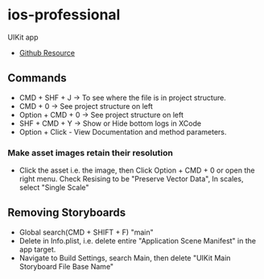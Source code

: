 # ios-professional
UIKit app
- [Github Resource](https://github.com/jrasmusson/ios-professional-course)

## Commands
- CMD + SHF + J -> To see where the file is in project structure.
- CMD + 0 -> See project structure on left
- Option + CMD + 0 -> See project structure on left
- SHF + CMD + Y -> Show or Hide bottom logs in XCode
- Option + Click - View Documentation and method parameters.

### Make asset images retain their resolution
- Click the asset i.e. the image, then Click Option + CMD + 0 or open the right menu. Check Resising to be "Preserve Vector Data", In scales, select "Single Scale"

## Removing Storyboards
- Global search(CMD + SHIFT + F) "main"
- Delete in Info.plist, i.e. delete entire "Application Scene Manifest" in the app target.
- Navigate to Build Settings, search Main, then delete "UIKit Main Storyboard File Base Name"
